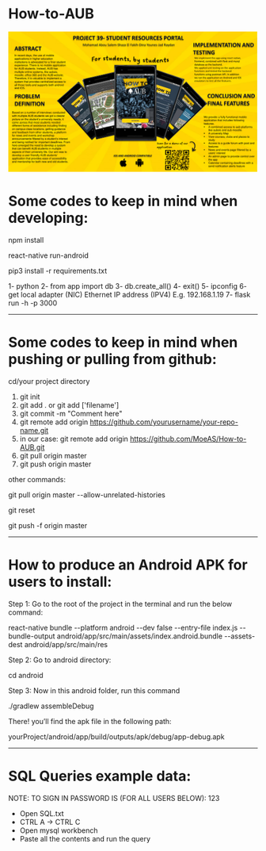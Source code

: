 # How-to-AUB


![alt text](https://github.com/MoeAS/FYP-How-to-AUB/blob/master/poster-fyp.png?raw=true)



# Some codes to keep in mind when developing:

npm install

react-native run-android

pip3 install -r requirements.txt

1- python
2- from app import db
3- db.create_all()
4- exit()
5- ipconfig
6- get local adapter (NIC) Ethernet IP address (IPV4) E.g. 192.168.1.19
7- flask run -h <INSERT FOUND IP HERE> -p 3000


------------------------------------------------------------------------------------

# Some codes to keep in mind when pushing or pulling from github:

 cd/your project directory

 1) git init
 2) git add . or git add ['filename']
 3) git commit -m "Comment here"
 4) git remote add origin https://github.com/yourusername/your-repo-name.git
 5) in our case: git remote add origin https://github.com/MoeAS/How-to-AUB.git
 6) git pull origin master
 7) git push origin master

other commands:

git pull origin master --allow-unrelated-histories

git reset

git push -f origin master

------------------------------------------------------------------------------------

# How to produce an Android APK for users to install:

Step 1: Go to the root of the project in the terminal and run the below command:

react-native bundle --platform android --dev false --entry-file index.js --bundle-output android/app/src/main/assets/index.android.bundle --assets-dest android/app/src/main/res

Step 2: Go to android directory:

cd android

Step 3: Now in this android folder, run this command

./gradlew assembleDebug

There! you’ll find the apk file in the following path:

yourProject/android/app/build/outputs/apk/debug/app-debug.apk

------------------------------------------------------------------------------------

# SQL Queries example data:

NOTE: TO SIGN IN PASSWORD IS (FOR ALL USERS BELOW): 123

- Open SQL.txt
- CTRL A -> CTRL C
- Open mysql workbench
- Paste all the contents and run the query
